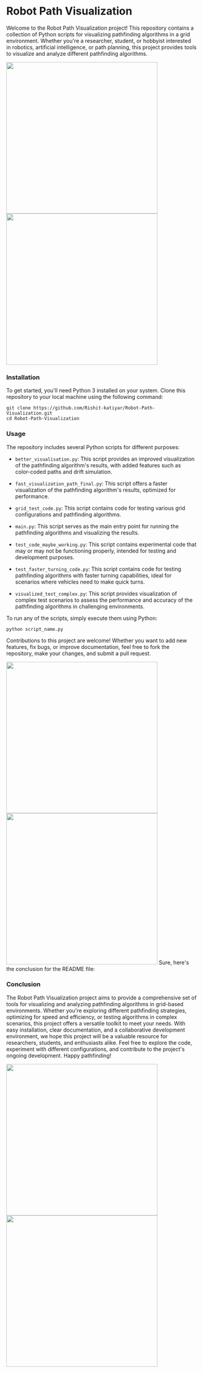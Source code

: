 # Robot Path Visualization

Welcome to the Robot Path Visualization project! This repository contains a collection of Python scripts for visualizing pathfinding algorithms in a grid environment. Whether you're a researcher, student, or hobbyist interested in robotics, artificial intelligence, or path planning, this project provides tools to visualize and analyze different pathfinding algorithms.

<img src="https://github.com/Rishit-katiyar/Robot-Path-Visualization/assets/167756997/9d9de741-18be-4fdf-a100-fbcc47e90b32" width="400">
<img src="https://github.com/Rishit-katiyar/Robot-Path-Visualization/assets/167756997/72a255e9-212b-407a-817a-3c6c92a2cf5d" width="400">

### Installation

To get started, you'll need Python 3 installed on your system. Clone this repository to your local machine using the following command:

```
git clone https://github.com/Rishit-katiyar/Robot-Path-Visualization.git
cd Robot-Path-Visualization
```
### Usage

The repository includes several Python scripts for different purposes:

- `better_visualisation.py`: This script provides an improved visualization of the pathfinding algorithm's results, with added features such as color-coded paths and drift simulation.

- `fast_visualization_path_final.py`: This script offers a faster visualization of the pathfinding algorithm's results, optimized for performance.

- `grid_test_code.py`: This script contains code for testing various grid configurations and pathfinding algorithms.

- `main.py`: This script serves as the main entry point for running the pathfinding algorithms and visualizing the results.

- `test_code_maybe_working.py`: This script contains experimental code that may or may not be functioning properly, intended for testing and development purposes.

- `test_faster_turning_code.py`: This script contains code for testing pathfinding algorithms with faster turning capabilities, ideal for scenarios where vehicles need to make quick turns.

- `visualized_test_complex.py`: This script provides visualization of complex test scenarios to assess the performance and accuracy of the pathfinding algorithms in challenging environments.

To run any of the scripts, simply execute them using Python:

```
python script_name.py
```

Contributions to this project are welcome! Whether you want to add new features, fix bugs, or improve documentation, feel free to fork the repository, make your changes, and submit a pull request.

<img src="https://github.com/Rishit-katiyar/Robot-Path-Visualization/assets/167756997/e501a67e-35fa-4c87-b28f-38d89c50ce0c" width="400">
<img src="https://github.com/Rishit-katiyar/Robot-Path-Visualization/assets/167756997/1f98914e-c948-4c2a-bcba-dc52372bfdf2" width="400">
Sure, here's the conclusion for the README file:

### Conclusion

The Robot Path Visualization project aims to provide a comprehensive set of tools for visualizing and analyzing pathfinding algorithms in grid-based environments. Whether you're exploring different pathfinding strategies, optimizing for speed and efficiency, or testing algorithms in complex scenarios, this project offers a versatile toolkit to meet your needs. With easy installation, clear documentation, and a collaborative development environment, we hope this project will be a valuable resource for researchers, students, and enthusiasts alike. Feel free to explore the code, experiment with different configurations, and contribute to the project's ongoing development. Happy pathfinding!

<img src="https://github.com/Rishit-katiyar/Robot-Path-Visualization/assets/167756997/c550e551-8d66-4bc4-afb1-ae623d3c8b2e" width="400">
<img src="https://github.com/Rishit-katiyar/Robot-Path-Visualization/assets/167756997/e3bda7f1-4a3d-4b0f-be36-090b31a98506" width="400">


